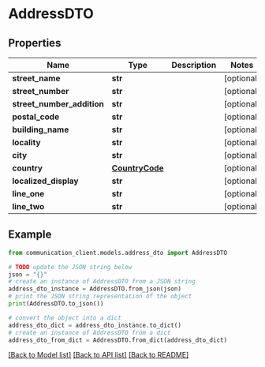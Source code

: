 # AddressDTO


## Properties

Name | Type | Description | Notes
------------ | ------------- | ------------- | -------------
**street_name** | **str** |  | [optional] 
**street_number** | **str** |  | [optional] 
**street_number_addition** | **str** |  | [optional] 
**postal_code** | **str** |  | [optional] 
**building_name** | **str** |  | [optional] 
**locality** | **str** |  | [optional] 
**city** | **str** |  | [optional] 
**country** | [**CountryCode**](CountryCode.md) |  | [optional] 
**localized_display** | **str** |  | [optional] 
**line_one** | **str** |  | [optional] 
**line_two** | **str** |  | [optional] 

## Example

```python
from communication_client.models.address_dto import AddressDTO

# TODO update the JSON string below
json = "{}"
# create an instance of AddressDTO from a JSON string
address_dto_instance = AddressDTO.from_json(json)
# print the JSON string representation of the object
print(AddressDTO.to_json())

# convert the object into a dict
address_dto_dict = address_dto_instance.to_dict()
# create an instance of AddressDTO from a dict
address_dto_from_dict = AddressDTO.from_dict(address_dto_dict)
```
[[Back to Model list]](../README.md#documentation-for-models) [[Back to API list]](../README.md#documentation-for-api-endpoints) [[Back to README]](../README.md)


